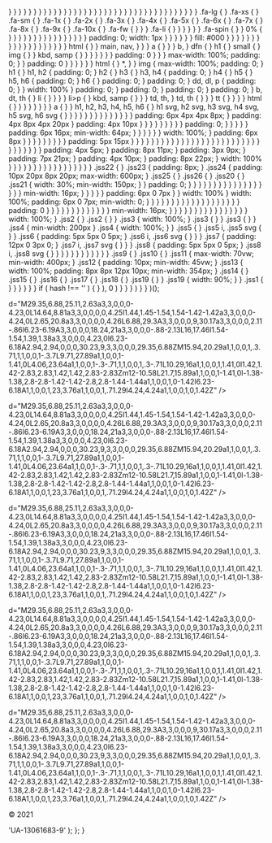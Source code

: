 } } } } } } } } } } } } } } } } } } } } } } } } } } } } } } } } } } } } } } .fa-lg { } .fa-xs { } .fa-sm { } .fa-1x { } .fa-2x { } .fa-3x { } .fa-4x { } .fa-5x { } .fa-6x { } .fa-7x { } .fa-8x { } .fa-9x { } .fa-10x { } .fa-fw { } } } .fa-li { } } } } } } .fa-spin { } } 0% { } } } } } } } } } } } } } } } } padding: 0; width: 1px } } } } } } fill: \#000 } } } } } } } } } } } } } } } } } } } html { } } main, nav, } } } a { } } } b, } dfn { } h1 { } small { } img { } } kbd, samp { } } } } } } } padding: 0 } } } max-width: 100%; padding: 0; } } padding: 0 } } } } } } html { } \*, } } img { max-width: 100%; padding: 0; } h1 { } h1, h2 { padding: 0; } h2 { } h3 { } h3, h4 { padding: 0; } h4 { } h5 { } h5, h6 { padding: 0; } h6 { } padding: 0; } padding: 0; } dd, dl, p { padding: 0; } } width: 100% } padding: 0; } padding: 0; } padding: 0; } padding: 0; } b, dt, th { } li { } } } } li&gt;p { } kbd, samp { } } } td, th, } td, th { } } } tt { } } } } html { } } } } } } } } a { } } h1, h2, h3, h4, h5, h6 { } h1 svg, h2 svg, h3 svg, h4 svg, h5 svg, h6 svg { } } } } } } } } } } } } } } padding: 6px 4px 4px 8px; } padding: 4px 8px 4px 20px } padding: 4px 10px } } } } } } } } } padding: 0; } } } } } padding: 6px 16px; min-width: 64px; } } } } } } width: 100%; } padding: 6px 8px } } } } } } } } } padding: 5px 15px } } } } } } } } } } } } } } } } } } } } } } } } } } } } } } } } } padding: 4px 5px; } padding: 8px 11px; } padding: 3px 9px; } padding: 7px 21px; } padding: 4px 10px; } padding: 8px 22px; } width: 100% } } } } } } } } } } } } } } } } } .jss22 { } .jss23 { padding: 8px; } .jss24 { padding: 10px 20px 8px 20px; max-width: 600px; } .jss25 { } .jss26 { } .jss20 { } .jss21 { width: 30%; min-width: 150px; } } padding: 0; } } } } } } } } } } } } } } } } } } min-width: 16px; } } } } } padding: 6px 0 7px } } width: 100% } width: 100%; padding: 6px 0 7px; min-width: 0; } } } } } } } } } } } } } } } } } } } padding: 0 } } } } } } } } } } } } } min-width: 16px; } } } } } } } } } } } } } } } } width: 100%; } .jss2 { } .jss2 { } } .jss3 { width: 100%; } .jss3 { } } .jss3 { } } .jss4 { min-width: 200px } .jss4 { width: 100%; } } .jss5 { } .jss5 i, .jss5 svg { } } .jss6 { padding: 5px 5px 0 5px; } .jss6 i, .jss6 svg { } } } .jss7 { padding: 12px 0 3px 0; } .jss7 i, .jss7 svg { } } } .jss8 { padding: 5px 5px 0 5px; } .jss8 i, .jss8 svg { } } } } } } } } } } } } .jss9 { } .jss10 { } .jss11 { max-width: 70vw; min-width: 400px; } .jss12 { padding: 10px; min-width: 45vw; } .jss13 { width: 100%; padding: 8px 8px 12px 10px; min-width: 354px; } .jss14 { } .jss15 { } .jss16 { } .jss17 { } .jss18 { } .jss19 { } } .jss19 { width: 90%; } } .jss1 { } } } } } } if ( hash !== '' ) { } ), 0 ) } } } ) } } )();

d="M29.35,6.88,25.11,2.63a3,3,0,0,0-4.23,0L14.64,8.81a3,3,0,0,0,0,4.25l1.44,1.45-1.54,1.54-1.42-1.42a3,3,0,0,0-4.24,0L2.65,20.8a3,3,0,0,0,0,4.26L6.88,29.3A3,3,0,0,0,9,30.17a3,3,0,0,0,2.11-.86l6.23-6.19A3,3,0,0,0,18.24,21a3,3,0,0,0-.88-2.13L16,17.46l1.54-1.54,1.39,1.38a3,3,0,0,0,4.23,0l6.23-6.18A2.94,2.94,0,0,0,30.23,9,3,3,0,0,0,29.35,6.88ZM15.94,20.29a1,1,0,0,1,.3.71,1,1,0,0,1-.3.7L9.71,27.89a1,1,0,0,1-1.41,0L4.06,23.64a1,1,0,0,1-.3-.71,1,1,0,0,1,.3-.71L10.29,16a1,1,0,0,1,1.41,0l1.42,1.42-2.83,2.83,1.42,1.42,2.83-2.83Zm12-10.58L21.7,15.89a1,1,0,0,1-1.41,0l-1.38-1.38,2.8-2.8-1.42-1.42-2.8,2.8-1.44-1.44a1,1,0,0,1,0-1.42l6.23-6.18A1,1,0,0,1,23,3.76a1,1,0,0,1,.71.29l4.24,4.24a1,1,0,0,1,0,1.42Z" /&gt;

d="M29.35,6.88,25.11,2.63a3,3,0,0,0-4.23,0L14.64,8.81a3,3,0,0,0,0,4.25l1.44,1.45-1.54,1.54-1.42-1.42a3,3,0,0,0-4.24,0L2.65,20.8a3,3,0,0,0,0,4.26L6.88,29.3A3,3,0,0,0,9,30.17a3,3,0,0,0,2.11-.86l6.23-6.19A3,3,0,0,0,18.24,21a3,3,0,0,0-.88-2.13L16,17.46l1.54-1.54,1.39,1.38a3,3,0,0,0,4.23,0l6.23-6.18A2.94,2.94,0,0,0,30.23,9,3,3,0,0,0,29.35,6.88ZM15.94,20.29a1,1,0,0,1,.3.71,1,1,0,0,1-.3.7L9.71,27.89a1,1,0,0,1-1.41,0L4.06,23.64a1,1,0,0,1-.3-.71,1,1,0,0,1,.3-.71L10.29,16a1,1,0,0,1,1.41,0l1.42,1.42-2.83,2.83,1.42,1.42,2.83-2.83Zm12-10.58L21.7,15.89a1,1,0,0,1-1.41,0l-1.38-1.38,2.8-2.8-1.42-1.42-2.8,2.8-1.44-1.44a1,1,0,0,1,0-1.42l6.23-6.18A1,1,0,0,1,23,3.76a1,1,0,0,1,.71.29l4.24,4.24a1,1,0,0,1,0,1.42Z" /&gt;

d="M29.35,6.88,25.11,2.63a3,3,0,0,0-4.23,0L14.64,8.81a3,3,0,0,0,0,4.25l1.44,1.45-1.54,1.54-1.42-1.42a3,3,0,0,0-4.24,0L2.65,20.8a3,3,0,0,0,0,4.26L6.88,29.3A3,3,0,0,0,9,30.17a3,3,0,0,0,2.11-.86l6.23-6.19A3,3,0,0,0,18.24,21a3,3,0,0,0-.88-2.13L16,17.46l1.54-1.54,1.39,1.38a3,3,0,0,0,4.23,0l6.23-6.18A2.94,2.94,0,0,0,30.23,9,3,3,0,0,0,29.35,6.88ZM15.94,20.29a1,1,0,0,1,.3.71,1,1,0,0,1-.3.7L9.71,27.89a1,1,0,0,1-1.41,0L4.06,23.64a1,1,0,0,1-.3-.71,1,1,0,0,1,.3-.71L10.29,16a1,1,0,0,1,1.41,0l1.42,1.42-2.83,2.83,1.42,1.42,2.83-2.83Zm12-10.58L21.7,15.89a1,1,0,0,1-1.41,0l-1.38-1.38,2.8-2.8-1.42-1.42-2.8,2.8-1.44-1.44a1,1,0,0,1,0-1.42l6.23-6.18A1,1,0,0,1,23,3.76a1,1,0,0,1,.71.29l4.24,4.24a1,1,0,0,1,0,1.42Z" /&gt;

d="M29.35,6.88,25.11,2.63a3,3,0,0,0-4.23,0L14.64,8.81a3,3,0,0,0,0,4.25l1.44,1.45-1.54,1.54-1.42-1.42a3,3,0,0,0-4.24,0L2.65,20.8a3,3,0,0,0,0,4.26L6.88,29.3A3,3,0,0,0,9,30.17a3,3,0,0,0,2.11-.86l6.23-6.19A3,3,0,0,0,18.24,21a3,3,0,0,0-.88-2.13L16,17.46l1.54-1.54,1.39,1.38a3,3,0,0,0,4.23,0l6.23-6.18A2.94,2.94,0,0,0,30.23,9,3,3,0,0,0,29.35,6.88ZM15.94,20.29a1,1,0,0,1,.3.71,1,1,0,0,1-.3.7L9.71,27.89a1,1,0,0,1-1.41,0L4.06,23.64a1,1,0,0,1-.3-.71,1,1,0,0,1,.3-.71L10.29,16a1,1,0,0,1,1.41,0l1.42,1.42-2.83,2.83,1.42,1.42,2.83-2.83Zm12-10.58L21.7,15.89a1,1,0,0,1-1.41,0l-1.38-1.38,2.8-2.8-1.42-1.42-2.8,2.8-1.44-1.44a1,1,0,0,1,0-1.42l6.23-6.18A1,1,0,0,1,23,3.76a1,1,0,0,1,.71.29l4.24,4.24a1,1,0,0,1,0,1.42Z" /&gt;

d="M29.35,6.88,25.11,2.63a3,3,0,0,0-4.23,0L14.64,8.81a3,3,0,0,0,0,4.25l1.44,1.45-1.54,1.54-1.42-1.42a3,3,0,0,0-4.24,0L2.65,20.8a3,3,0,0,0,0,4.26L6.88,29.3A3,3,0,0,0,9,30.17a3,3,0,0,0,2.11-.86l6.23-6.19A3,3,0,0,0,18.24,21a3,3,0,0,0-.88-2.13L16,17.46l1.54-1.54,1.39,1.38a3,3,0,0,0,4.23,0l6.23-6.18A2.94,2.94,0,0,0,30.23,9,3,3,0,0,0,29.35,6.88ZM15.94,20.29a1,1,0,0,1,.3.71,1,1,0,0,1-.3.7L9.71,27.89a1,1,0,0,1-1.41,0L4.06,23.64a1,1,0,0,1-.3-.71,1,1,0,0,1,.3-.71L10.29,16a1,1,0,0,1,1.41,0l1.42,1.42-2.83,2.83,1.42,1.42,2.83-2.83Zm12-10.58L21.7,15.89a1,1,0,0,1-1.41,0l-1.38-1.38,2.8-2.8-1.42-1.42-2.8,2.8-1.44-1.44a1,1,0,0,1,0-1.42l6.23-6.18A1,1,0,0,1,23,3.76a1,1,0,0,1,.71.29l4.24,4.24a1,1,0,0,1,0,1.42Z" /&gt;

© 2021

'UA-13061683-9' ); }; }
